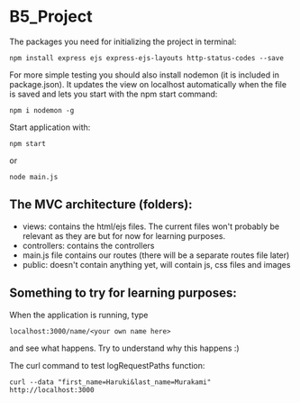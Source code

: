 # B5_Project

The packages you need for initializing the project in terminal:
```
npm install express ejs express-ejs-layouts http-status-codes --save
```
For more simple testing you should also install nodemon (it is included in package.json). It updates the view on localhost automatically when the file is saved and lets you start with the npm start command:
```
npm i nodemon -g
```
Start application with:
```
npm start
  ```
or
```
node main.js
```
## The MVC architecture (folders):
- views: contains the html/ejs files. The current files won't probably be relevant as they are but for now for learning purposes.
- controllers: contains the controllers
- main.js file contains our routes (there will be a separate routes file later)
- public: doesn't contain anything yet, will contain js, css files and images

## Something to try for learning purposes:
When the application is running, type 
```
localhost:3000/name/<your own name here>
```
and see what happens. Try to understand why this happens :)

The curl command to test logRequestPaths function:
```
curl --data "first_name=Haruki&last_name=Murakami" http://localhost:3000
```

